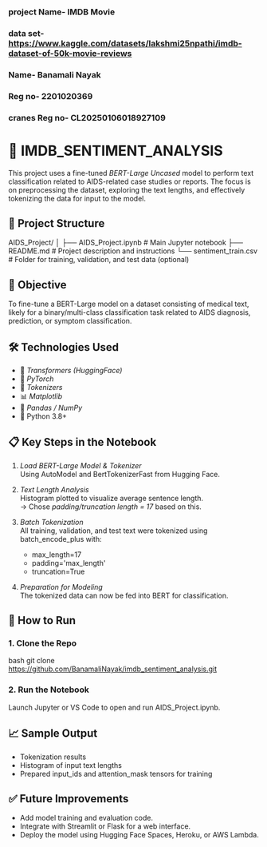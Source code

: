### project Name- IMDB Movie
### data set-  https://www.kaggle.com/datasets/lakshmi25npathi/imdb-dataset-of-50k-movie-reviews

### Name- Banamali Nayak
### Reg no- 2201020369
### cranes Reg no- CL20250106018927109

# 🧪 IMDB_SENTIMENT_ANALYSIS

This project uses a fine-tuned *BERT-Large Uncased* model to perform text classification related to AIDS-related case studies or reports. The focus is on preprocessing the dataset, exploring the text lengths, and effectively tokenizing the data for input to the model.

## 📁 Project Structure


AIDS_Project/
│
├── AIDS_Project.ipynb          # Main Jupyter notebook
├── README.md                   # Project description and instructions
└── sentiment_train.csv         # Folder for training, validation, and test data (optional)


## 📌 Objective

To fine-tune a BERT-Large model on a dataset consisting of medical text, likely for a binary/multi-class classification task related to AIDS diagnosis, prediction, or symptom classification.

## 🛠 Technologies Used

- 🧠 *Transformers (HuggingFace)*
- 🔢 *PyTorch*
- 🧼 *Tokenizers*
- 📊 *Matplotlib*
- 📄 *Pandas / NumPy*
- 🐍 Python 3.8+

## 📋 Key Steps in the Notebook

1. *Load BERT-Large Model & Tokenizer*  
   Using AutoModel and BertTokenizerFast from Hugging Face.

2. *Text Length Analysis*  
   Histogram plotted to visualize average sentence length.  
   → Chose *padding/truncation length = 17* based on this.

3. *Batch Tokenization*  
   All training, validation, and test text were tokenized using batch_encode_plus with:
   - max_length=17
   - padding='max_length'
   - truncation=True

4. *Preparation for Modeling*  
   The tokenized data can now be fed into BERT for classification.

## 🚀 How to Run

### 1. Clone the Repo
bash
git clone https://github.com/BanamaliNayak/imdb_sentiment_analysis.git

### 2. Run the Notebook
Launch Jupyter or VS Code to open and run AIDS_Project.ipynb.

## 📈 Sample Output

- Tokenization results
- Histogram of input text lengths
- Prepared input_ids and attention_mask tensors for training

## ✅ Future Improvements

- Add model training and evaluation code.
- Integrate with Streamlit or Flask for a web interface.
- Deploy the model using Hugging Face Spaces, Heroku, or AWS Lambda.
